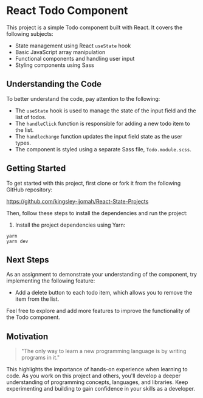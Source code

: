 # React Todo Component

This project is a simple Todo component built with React. It covers the following subjects:

- State management using React `useState` hook
- Basic JavaScript array manipulation
- Functional components and handling user input
- Styling components using Sass

## Understanding the Code

To better understand the code, pay attention to the following:

- The `useState` hook is used to manage the state of the input field and the list of todos.
- The `handleClick` function is responsible for adding a new todo item to the list.
- The `handlechange` function updates the input field state as the user types.
- The component is styled using a separate Sass file, `Todo.module.scss`.

## Getting Started

To get started with this project, first clone or fork it from the following GitHub repository:

https://github.com/kingsley-ijomah/React-State-Projects

Then, follow these steps to install the dependencies and run the project:

1. Install the project dependencies using Yarn:

```
yarn
yarn dev
```


## Next Steps

As an assignment to demonstrate your understanding of the component, try implementing the following feature:

- Add a delete button to each todo item, which allows you to remove the item from the list.

Feel free to explore and add more features to improve the functionality of the Todo component.

## Motivation

> "The only way to learn a new programming language is by writing programs in it."

This highlights the importance of hands-on experience when learning to code. As you work on this project and others, you'll develop a deeper understanding of programming concepts, languages, and libraries. Keep experimenting and building to gain confidence in your skills as a developer.

